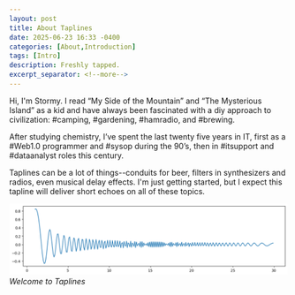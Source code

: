 ```yaml
---
layout: post
title: About Taplines
date: 2025-06-23 16:33 -0400
categories: [About,Introduction]
tags: [Intro]
description: Freshly tapped.
excerpt_separator: <!--more-->
---
```

Hi, I'm Stormy. I read “My Side of the Mountain” and “The Mysterious Island” as a kid and have always been fascinated with a diy approach to civilization: #camping, #gardening, #hamradio, and #brewing.

After studying chemistry, I’ve spent the last twenty five years in IT, first as a #Web1.0 programmer and #sysop during the 90’s, then in #itsupport and #dataanalyst roles this century. 

Taplines can be a lot of things--conduits for beer, filters in synthesizers and radios, even musical delay effects. I'm just getting started, but I expect this tapline will deliver short echoes on all of these topics.
<!--more-->

![Graphic: A graph representing a dampened oscillator described by (x, sin x^2 * 1/x)](/assets/tapline-1.png)
_Welcome to Taplines_